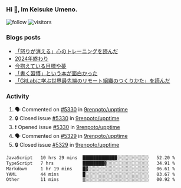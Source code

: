 ### Hi 👋, Im Keisuke Umeno.

<!--
**9renpoto/9renpoto** is a ✨ _special_ ✨ repository because its `README.md` (this file) appears on your GitHub profile.

Here are some ideas to get you started:

- 🔭 I’m currently working on ...
- 🌱 I’m currently learning ...
- 👯 I’m looking to collaborate on ...
- 🤔 I’m looking for help with ...
- 💬 Ask me about ...
- 📫 How to reach me: ...
- 😄 Pronouns: ...
- ⚡ Fun fact: ...
-->

![follow](https://img.shields.io/github/followers/9renpoto?label=Follow&style=social)
![visitors](https://komarev.com/ghpvc/?username=9renpoto&label=Profile%20views&color=0e75b6&style=flat)

### Blogs posts

<!-- BLOG-POST-LIST:START -->
- [「怒りが消える」心のトレーニングを読んだ](https://9renpoto.win/entry/2025/02/01/anger-management)
- [2024年終わり](https://9renpoto.win/entry/2024/12/31/2024-end)
- [今抱えている目標や夢](https://9renpoto.win/entry/2024/12/02/objective)
- [「書く習慣」という本が面白かった](https://9renpoto.win/entry/2024/11/11/leave_a_feeling_sad)
- [「GitLabに学ぶ世界最先端のリモート組織のつくりかた」を読んだ](https://9renpoto.win/entry/2024/09/10/remote_organization)
<!-- BLOG-POST-LIST:END -->

### Activity

<!--START_SECTION:activity-->
1. 🗣 Commented on [#5330](https://github.com/9renpoto/upptime/issues/5330#issuecomment-2631969465) in [9renpoto/upptime](https://github.com/9renpoto/upptime)
2. 🔒 Closed issue [#5330](https://github.com/9renpoto/upptime/issues/5330) in [9renpoto/upptime](https://github.com/9renpoto/upptime)
3. ❗ Opened issue [#5330](https://github.com/9renpoto/upptime/issues/5330) in [9renpoto/upptime](https://github.com/9renpoto/upptime)
4. 🗣 Commented on [#5329](https://github.com/9renpoto/upptime/issues/5329#issuecomment-2631805186) in [9renpoto/upptime](https://github.com/9renpoto/upptime)
5. 🔒 Closed issue [#5329](https://github.com/9renpoto/upptime/issues/5329) in [9renpoto/upptime](https://github.com/9renpoto/upptime)
<!--END_SECTION:activity-->

<!--START_SECTION:waka-->

```txt
JavaScript   10 hrs 29 mins  █████████████░░░░░░░░░░░░   52.20 %
TypeScript   7 hrs           ████████▓░░░░░░░░░░░░░░░░   34.91 %
Markdown     1 hr 19 mins    █▓░░░░░░░░░░░░░░░░░░░░░░░   06.61 %
YAML         44 mins         █░░░░░░░░░░░░░░░░░░░░░░░░   03.67 %
Other        11 mins         ▒░░░░░░░░░░░░░░░░░░░░░░░░   00.92 %
```

<!--END_SECTION:waka-->
